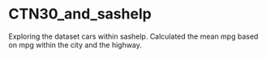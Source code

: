 # CTN30_and_sashelp
Exploring the dataset cars within sashelp. Calculated the mean mpg based on mpg within the city and the highway.  
